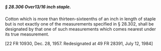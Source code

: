##### § 28.306 Over13/16 inch staple. #####

Cotton which is more than thirteen-sixteenths of an inch in length of staple but is not exactly one of the measurements specified in § 28.302, shall be designated by that one of such measurements which comes nearest under its true measurement.

[22 FR 10930, Dec. 28, 1957. Redesignated at 49 FR 28391, July 12, 1984]